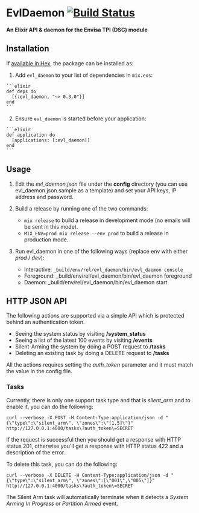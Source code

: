 # EvlDaemon [![Build Status](https://travis-ci.org/Tokenize/evl-daemon-elixir.png)](https://travis-ci.org/Tokenize/evl-daemon-elixir)

**An Elixir API & daemon for the Envisa TPI (DSC) module**

## Installation

If [available in Hex](https://hex.pm/docs/publish), the package can be installed as:

  1. Add `evl_daemon` to your list of dependencies in `mix.exs`:

    ```elixir
    def deps do
      [{:evl_daemon, "~> 0.3.0"}]
    end
    ```

  2. Ensure `evl_daemon` is started before your application:

    ```elixir
    def application do
      [applications: [:evl_daemon]]
    end
    ```

## Usage

  1. Edit the *evl_daemon.json* file under the **config** directory (you can use evl_daemon.json.sample as a template) and set your API keys, IP address and password.

  2. Build a release by running one of the two commands:
      - `mix release` to build a release in development mode (no emails will be sent in this mode).
      - `MIX_ENV=prod mix release --env prod` to build a release in production mode.

  3. Run evl_daemon in one of the following ways (replace env with either *prod* / *dev*):
      - Interactive: `_build/env/rel/evl_daemon/bin/evl_daemon console`
      - Foreground: _build/env/rel/evl_daemon/bin/evl_daemon foreground
      - Daemon: _build/env/rel/evl_daemon/bin/evl_daemon start

## HTTP JSON API

The following actions are supported via a simple API which is protected behind an authentication token.
  - Seeing the system status by visiting **/system_status**
  - Seeing a list of the latest 100 events by visiting **/events**
  - Silent-Arming the system by doing a POST request to **/tasks**
  - Deleting an existing task by doing a DELETE request to **/tasks**

  All the actions requires setting the *auth_token* parameter and it must match the value in the config file.

  ### Tasks
  Currently, there is only one support task type and that is *silent_arm* and to enable it, you can do the following:
  
  ```
  curl --verbose -X POST -H Content-Type:application/json -d "{\"type\":\"silent_arm\", \"zones\":\"[1,5]\"}" http://127.0.0.1:4000/tasks\?auth_token\=SECRET
  ```

  If the request is successful then you should get a response with HTTP status 201, otherwise you'll get a response with HTTP status 422 and a description of the error.

  To delete this task, you can do the following:

  ```
  curl --verbose -X DELETE -H Content-Type:application/json -d "{\"type\":\"silent_arm\", \"zones\":[\"001\",\"005\"]}" http://127.0.0.1:4000/tasks\?auth_token\=SECRET
  ```

  The Silent Arm task will automatically terminate when it detects a *System Arming In Progress* or *Partition Armed* event.
